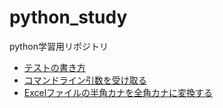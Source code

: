 # python_study
python学習用リポジトリ

* [テストの書き方](/unittest_example)
* [コマンドライン引数を受け取る](/commandline_args)
* [Excelファイルの半角カナを全角カナに変換する](/excel_half2zenkaku_kana)
